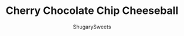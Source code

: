 ---
layout: ../../layouts/MarkdownPostLayout.astro
title: Cherry Chocolate Chip Cheeseball
author: ShugarySweets
pubDate: 2019-01-15
description: "A delicious, sweet Cheese ball filled with Maraschino Cherries and mini Chocolate Chips!"
image_url: https://www.shugarysweets.com/wp-content/uploads/2014/01/cherry-chocolatechip-cheeseball-1.jpg
tags: ["Desserts","American"]
calories: 272
protein: 2
carbohydrates: 36
fats: 15
fiber: 1
ingredients: ["8 ounce cream cheese, softened","1/4 cup unsalted butter, softened","1/4 cup maraschino cherry juice","2 1/4 cup powdered sugar","1/4 cup chopped maraschino cherries","1 cup mini chocolate chips, divided"]
serves: 12
time: "4 hours 10 minutes"
prepTime: "10 minutes"
instructions: ["In a large mixing bowl, beat cream cheese and butter until combined. Add cherry juice and powdered sugar until fully blended. Fold in chopped cherries and 1/2 cup mini chocolate chips.","At this point you can either serve immediately...or continue on to make as a cheeseball. For the cheeseball, line a rounded bowl with plastic wrap. Pour mixture into bowl, bringing up sides of plastic wrap to cover the top. Refrigerate overnight.","When ready to serve, invert cheeseball onto serving plate and press remaining 1/2 cup mini chips into the cheeseball. Serve with graham crackers, animal cookies, apple slices, pretzels, etc!!"]
nutrition: ["272 calories","36 grams carbohydrates","29 milligrams cholesterol","15 grams fat","1 grams fiber","2 grams protein","9 grams saturated fat","74 milligrams sodium","34 grams sugar","0 grams trans fat","5 grams unsaturated fat"]
---
